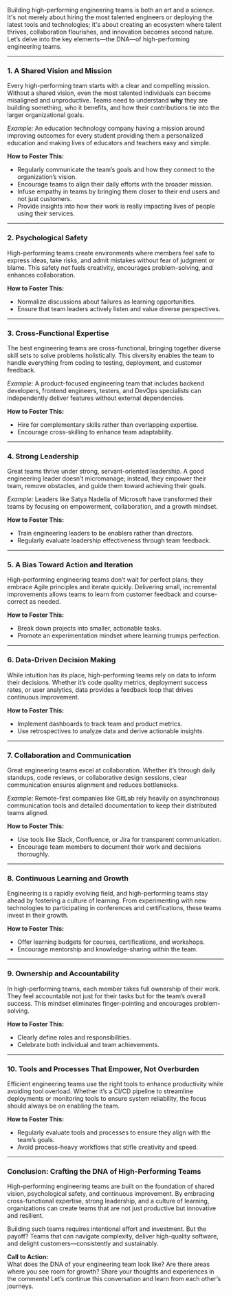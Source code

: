 

Building high-performing engineering teams is both an art and a science. It's not merely about hiring the most talented engineers or deploying the latest tools and technologies; it's about creating an ecosystem where talent thrives, collaboration flourishes, and innovation becomes second nature. Let’s delve into the key elements—the DNA—of high-performing engineering teams.

---

### **1. A Shared Vision and Mission**

Every high-performing team starts with a clear and compelling mission. Without a shared vision, even the most talented individuals can become misaligned and unproductive. Teams need to understand **why** they are building something, who it benefits, and how their contributions tie into the larger organizational goals.

_Example:_ An education technology company having a mission around improving outcomes for every student providing them a personalized education and making lives of educators and teachers easy and simple.

**How to Foster This:**

- Regularly communicate the team’s goals and how they connect to the organization’s vision.
- Encourage teams to align their daily efforts with the broader mission.
- Infuse empathy in teams by bringing them closer to their end users and not just customers. 
- Provide insights into how their work is really impacting lives of people using their services. 

---

### **2. Psychological Safety**

High-performing teams create environments where members feel safe to express ideas, take risks, and admit mistakes without fear of judgment or blame. This safety net fuels creativity, encourages problem-solving, and enhances collaboration.

**How to Foster This:**

- Normalize discussions about failures as learning opportunities.
- Ensure that team leaders actively listen and value diverse perspectives.

---

### **3. Cross-Functional Expertise**

The best engineering teams are cross-functional, bringing together diverse skill sets to solve problems holistically. This diversity enables the team to handle everything from coding to testing, deployment, and customer feedback.

_Example:_ A product-focused engineering team that includes backend developers, frontend engineers, testers, and DevOps specialists can independently deliver features without external dependencies.

**How to Foster This:**

- Hire for complementary skills rather than overlapping expertise.
- Encourage cross-skilling to enhance team adaptability.

---

### **4. Strong Leadership**

Great teams thrive under strong, servant-oriented leadership. A good engineering leader doesn’t micromanage; instead, they empower their team, remove obstacles, and guide them toward achieving their goals.

_Example:_ Leaders like Satya Nadella of Microsoft have transformed their teams by focusing on empowerment, collaboration, and a growth mindset.

**How to Foster This:**

- Train engineering leaders to be enablers rather than directors.
- Regularly evaluate leadership effectiveness through team feedback.

---

### **5. A Bias Toward Action and Iteration**

High-performing engineering teams don’t wait for perfect plans; they embrace Agile principles and iterate quickly. Delivering small, incremental improvements allows teams to learn from customer feedback and course-correct as needed.

**How to Foster This:**

- Break down projects into smaller, actionable tasks.
- Promote an experimentation mindset where learning trumps perfection.

---

### **6. Data-Driven Decision Making**

While intuition has its place, high-performing teams rely on data to inform their decisions. Whether it’s code quality metrics, deployment success rates, or user analytics, data provides a feedback loop that drives continuous improvement.

**How to Foster This:**

- Implement dashboards to track team and product metrics.
- Use retrospectives to analyze data and derive actionable insights.

---

### **7. Collaboration and Communication**

Great engineering teams excel at collaboration. Whether it’s through daily standups, code reviews, or collaborative design sessions, clear communication ensures alignment and reduces bottlenecks.

_Example:_ Remote-first companies like GitLab rely heavily on asynchronous communication tools and detailed documentation to keep their distributed teams aligned.

**How to Foster This:**

- Use tools like Slack, Confluence, or Jira for transparent communication.
- Encourage team members to document their work and decisions thoroughly.

---

### **8. Continuous Learning and Growth**

Engineering is a rapidly evolving field, and high-performing teams stay ahead by fostering a culture of learning. From experimenting with new technologies to participating in conferences and certifications, these teams invest in their growth.

**How to Foster This:**

- Offer learning budgets for courses, certifications, and workshops.
- Encourage mentorship and knowledge-sharing within the team.

---

### **9. Ownership and Accountability**

In high-performing teams, each member takes full ownership of their work. They feel accountable not just for their tasks but for the team’s overall success. This mindset eliminates finger-pointing and encourages problem-solving.

**How to Foster This:**

- Clearly define roles and responsibilities.
- Celebrate both individual and team achievements.

---

### **10. Tools and Processes That Empower, Not Overburden**

Efficient engineering teams use the right tools to enhance productivity while avoiding tool overload. Whether it’s a CI/CD pipeline to streamline deployments or monitoring tools to ensure system reliability, the focus should always be on enabling the team.

**How to Foster This:**

- Regularly evaluate tools and processes to ensure they align with the team’s goals.
- Avoid process-heavy workflows that stifle creativity and speed.

---

### **Conclusion: Crafting the DNA of High-Performing Teams**

High-performing engineering teams are built on the foundation of shared vision, psychological safety, and continuous improvement. By embracing cross-functional expertise, strong leadership, and a culture of learning, organizations can create teams that are not just productive but innovative and resilient.

Building such teams requires intentional effort and investment. But the payoff? Teams that can navigate complexity, deliver high-quality software, and delight customers—consistently and sustainably.

**Call to Action:**  
What does the DNA of your engineering team look like? Are there areas where you see room for growth? Share your thoughts and experiences in the comments! Let’s continue this conversation and learn from each other’s journeys.